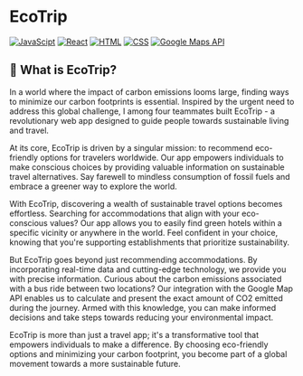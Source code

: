 # EcoTrip
[![JavaScipt](https://img.shields.io/badge/JavaScript-F7DF1E?style=for-the-badge&logo=javascript&logoColor=white)]()
[![React](https://img.shields.io/badge/React-61DAFB?style=for-the-badge&logo=react&logoColor=white)]()
[![HTML](https://img.shields.io/badge/HTML-E34F26?style=for-the-badge&logo=HTML5&logoColor=white)]()
[![CSS](https://img.shields.io/badge/CSS-1572B6?style=for-the-badge&logo=CSS3&logoColor=white)]()
[![Google Maps API](https://img.shields.io/badge/Google_Maps_API-4285F4?style=for-the-badge&logo=GoogleMaps&logoColor=white)]()

## 🌱 What is EcoTrip?

In a world where the impact of carbon emissions looms large, finding ways to minimize our carbon footprints is essential. Inspired by the urgent need to address this global challenge, I among four teammates built EcoTrip - a revolutionary web app designed to guide people towards sustainable living and travel.

At its core, EcoTrip is driven by a singular mission: to recommend eco-friendly options for travelers worldwide. Our app empowers individuals to make conscious choices by providing valuable information on sustainable travel alternatives. Say farewell to mindless consumption of fossil fuels and embrace a greener way to explore the world.

With EcoTrip, discovering a wealth of sustainable travel options becomes effortless. Searching for accommodations that align with your eco-conscious values? Our app allows you to easily find green hotels within a specific vicinity or anywhere in the world. Feel confident in your choice, knowing that you're supporting establishments that prioritize sustainability.

But EcoTrip goes beyond just recommending accommodations. By incorporating real-time data and cutting-edge technology, we provide you with precise information. Curious about the carbon emissions associated with a bus ride between two locations? Our integration with the Google Map API enables us to calculate and present the exact amount of CO2 emitted during the journey. Armed with this knowledge, you can make informed decisions and take steps towards reducing your environmental impact.

EcoTrip is more than just a travel app; it's a transformative tool that empowers individuals to make a difference. By choosing eco-friendly options and minimizing your carbon footprint, you become part of a global movement towards a more sustainable future.


